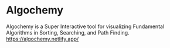 # Algochemy
Algochemy is a Super Interactive tool for visualizing Fundamental Algorithms in Sorting, Searching, and Path Finding. 
https://algochemy.netlify.app/
